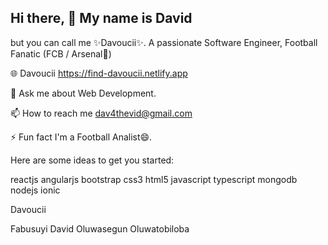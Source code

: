 

<h2>Hi there, 👋 My name is David</h2> 
but you can call me ✨Davoucii✨.
A passionate Software Engineer, 
Football Fanatic (FCB / Arsenal🤔)

🌐 Davoucii https://find-davoucii.netlify.app

💬 Ask me about Web Development.

📫 How to reach me dav4thevid@gmail.com

⚡ Fun fact I'm a Football Analist😄.

Here are some ideas to get you started:

reactjs angularjs bootstrap css3 html5 javascript typescript mongodb nodejs ionic

Davoucii

Fabusuyi David Oluwasegun Oluwatobiloba

<!--
**dav4thevid/dav4thevid** is a ✨ _special_ ✨ repository because its `README.md` (this file) appears on your GitHub profile.
Dav4thevid/ReadME.md
Hi there, 👋 My name is David 
but you can call me Davoucii.
A passionate Software Engineer, 
Football Fanatic (FCB / Arsenal🤔)

🌐 Davoucii https://find-davoucii.netlify.app

💬 Ask me about Web Development.

📫 How to reach me dav4thevid@gmail.com

⚡ Fun fact I'm a Football Analist😄.

Here are some ideas to get you started:

reactjs angularjs bootstrap css3 html5 javascript typescript mongodb nodejs ionic

Davoucii

Fabusuyi David Oluwasegun Oluwatobiloba

-->

